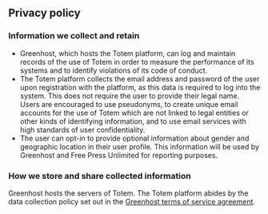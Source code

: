 Privacy policy
--------------

### Information we collect and retain

*   Greenhost, which hosts the Totem platform, can log and maintain records of the use of Totem in order to measure the performance of its systems and to identify violations of its code of conduct.
*   The Totem platform collects the email address and password of the user upon registration with the platform, as this data is required to log into the system. This does not require the user to provide their legal name. Users are encouraged to use pseudonyms, to create unique email accounts for the use of Totem which are not linked to legal entities or other kinds of identifying information, and to use email services with high standards of user confidentiality.
*   The user can opt-in to provide optional information about gender and geographic location in their user profile. This information will be used by Greenhost and Free Press Unlimited for reporting purposes.

### How we store and share collected information

Greenhost hosts the servers of Totem. The Totem platform abides by the data collection policy set out in the [Greenhost terms of service agreement](https://greenhost.net/about-us/terms-and-conditions/).